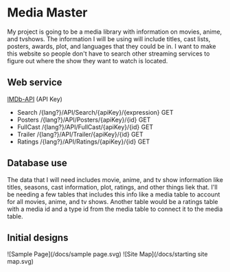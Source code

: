 Media Master
============

My project is going to be a media library with information on movies, anime, and tvshows.
The information I will be using will include titles, cast lists, posters, awards, plot, and languages that they could be in.
I want to make this website so people don't have to search other streaming services to figure out where the show they want to watch is located.

Web service
-----------

[IMDb-API](https://imdb-api.com) (API Key)
* Search /{lang?}/API/Search/{apiKey}/{expression} GET
* Posters /{lang?}/API/Posters/{apiKey}/{id} GET
* FullCast /{lang?}/API/FullCast/{apiKey}/{id} GET
* Trailer /{lang?}/API/Trailer/{apiKey}/{id} GET
* Ratings /{lang?}/API/Ratings/{apiKey}/{id} GET

Database use
------------

The data that I will need includes movie, anime, and tv show information like titles, seasons, cast information, plot, ratings, and other things liek that.
I'll be needing a few tables that includes this info like a media table to account for all movies, anime, and tv shows. 
Another table would be a ratings table with a media id and a type id from the media table to connect it to the media table.

Initial designs
---------------

![Sample Page](/docs/sample page.svg)
![Site Map](/docs/starting site map.svg)
